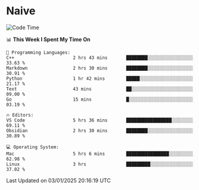 # Naive
<!-- ## 日拱一卒，功不唐捐 -->
<!-- [![GitHub Streak](https://streak-stats.demolab.com/?user=XiaoXKKK)](https://git.io/streak-stats) -->
<!--START_SECTION:waka-->
![Code Time](http://img.shields.io/badge/Code%20Time-177%20hrs%2046%20mins-blue)

📊 **This Week I Spent My Time On** 

```text
💬 Programming Languages: 
C++                      2 hrs 43 mins       ████████░░░░░░░░░░░░░░░░░   33.63 % 
Markdown                 2 hrs 30 mins       ████████░░░░░░░░░░░░░░░░░   30.91 % 
Python                   1 hr 42 mins        █████░░░░░░░░░░░░░░░░░░░░   21.17 % 
Text                     43 mins             ██░░░░░░░░░░░░░░░░░░░░░░░   09.00 % 
Go                       15 mins             █░░░░░░░░░░░░░░░░░░░░░░░░   03.19 % 

🔥 Editors: 
VS Code                  5 hrs 36 mins       █████████████████░░░░░░░░   69.11 % 
Obsidian                 2 hrs 30 mins       ████████░░░░░░░░░░░░░░░░░   30.89 % 

💻 Operating System: 
Mac                      5 hrs 6 mins        ████████████████░░░░░░░░░   62.98 % 
Linux                    3 hrs               █████████░░░░░░░░░░░░░░░░   37.02 % 
```


 Last Updated on 03/01/2025 20:16:19 UTC
<!--END_SECTION:waka-->
